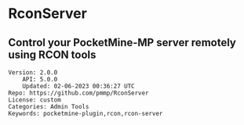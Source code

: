 # RconServer
## Control your PocketMine-MP server remotely using RCON tools
```properties
Version: 2.0.0
    API: 5.0.0
    Updated: 02-06-2023 00:36:27 UTC
Repo: https://github.com/pmmp/RconServer
License: custom
Categories: Admin Tools
Keywords: pocketmine-plugin,rcon,rcon-server
```